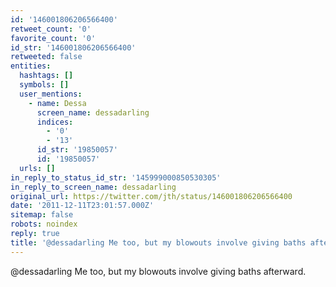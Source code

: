 ```yaml
---
id: '146001806206566400'
retweet_count: '0'
favorite_count: '0'
id_str: '146001806206566400'
retweeted: false
entities:
  hashtags: []
  symbols: []
  user_mentions:
    - name: Dessa
      screen_name: dessadarling
      indices:
        - '0'
        - '13'
      id_str: '19850057'
      id: '19850057'
  urls: []
in_reply_to_status_id_str: '145999000850530305'
in_reply_to_screen_name: dessadarling
original_url: https://twitter.com/jth/status/146001806206566400
date: '2011-12-11T23:01:57.000Z'
sitemap: false
robots: noindex
reply: true
title: '@dessadarling Me too, but my blowouts involve giving baths afterward.'
---
```


@dessadarling Me too, but my blowouts involve giving baths afterward.